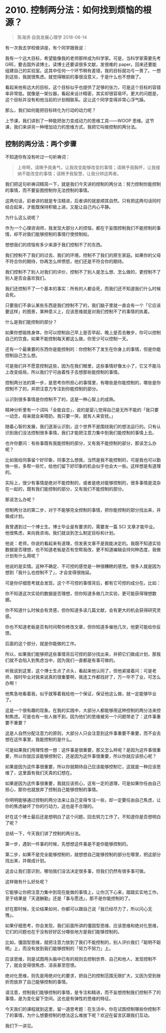 # 2010. 控制两分法：如何找到烦恼的根源？
> 陈海贤·自我发展心理学
2018-08-14

有一次我去学校做讲座，有个同学跟我说：

我有一个远大目标，希望能像我的老师那样成为科学家。可是，当科学家需要先考 GRE，要去国外读博士。读博士还要读很多文献，发很难的 paper。回来还要能组建自己的实验室。这其中任何一个环节稍有差错，我的目标就功亏一篑了。一想到这些，我就很焦虑。就觉得眼前的事很没意义，于是什么也不想做了。

看起来他有远大的目标，这个目标似乎也提供了足够的张力，可是这个目标的容错率非常低。就像是一架仪器，看起来设计精密，其实却很容易坏。更大的问题是，这个目标并没有和他当前的计划相联系。这让这个同学变得非常心浮气躁。

那么，我们如何能把目标转化为行动的动力呢？

上节课，我们讲到了一种能把张力变成动力的思维工具——WOOP 思维。这节课，我们来讲另一种增加动力的思维方式，我把它叫做控制的两分法。

## 控制的两分法：两个步骤
不知道你有没有听过一句祈祷词：

> 上帝啊，请赐予我勇气，让我改变能够改变的事情；请赐予我胸怀，让我接纳不能改变的事情；请赐予我智慧，让我分辨这两者。

我们把这句祈祷词精简一下，就是我们今天讲的控制的两分法：努力控制你能控制的事情，而不要妄图控制你无法控制的事情。

这两句话，前者讲的就是专注精进，后者讲的就是顺其自然。只有把这两句话同时结合起来，才能既保持积极上进，又能让自己内心平静。

为什么这么说呢？

作为一个心理咨询师，我发现大部分人的烦恼，都在于妄图控制我们不能控制的事情，却不对我们能够控制的事情行使控制权。

想想我们的烦恼有多少来源于我们控制不了的东西。

我们控制不了我们的过去、我们的环境，控制不了我们的原生家庭。如果你的父母不符合你的期待，你再怎么样愤怒，他们还是不符合你的期待。

我们控制不了别人对我们的评价，控制不了别人是怎么想、怎么做的，更控制不了别人是否会喜欢我们。

我们还控制不了一个基本的事实：所有的人都会死，而我们还不知道我们什么时候会死。

只要我们不承认某些东西是我们控制不了的，我们脑子里就一直会有一个「它应该要这样」的图景，某种意义上，应该思维就是对我们控制不了的事情的执着。

什么是我们能控制的部分？

如果你想锻炼身体，你可以控制自己早上是否早起、晚上是否去散步，你可以控制自己的饮食。如果不能控制每天都这么做，你至少可以控制一天。

还有一个最重要的东西你是能控制的：你控制不了发生在你身上的事情，但是你能控制自己怎么想。

可是我们并不愿意控制这些，因为在我们眼里，这些事情好像太小了，它又不能马上改变结局，所以我们宁可由着性子去想那些能控制的事情。

控制两分法的第一步，是思考你所担心的事情里，有哪些是你能控制的，哪些是你控制不了的，并把注意力专注到你能控制的部分。

认识到很多事情是你控制不了的，这是一种心智上的成熟。

精神分析里有一个词叫「全能自恋」，说的是婴儿觉得自己是无所不能的「我只要一动念，母亲就会来喂奶，我只要一哭，就有人来安抚。」

随着心智的发展，我们逐渐认识到，这个世界不是围绕我们的想法运行的。只有认识到我们没法控制很多事情，我们才能把注意力集中到我们能控制的事情上去。

也许你要问：有些事既有我能控制的部分，又有我不能控制的部分，那该怎么办呢？

比如我给同事留个好印象，同事怎么想我，当然是我不能控制的，可是我也可以勤快一些，多帮一些忙，给他们留下好印象的机会似乎也会大一些。这样想是有道理的。

实际上，很少有事情是绝对不能控制的，或者是绝对能够控制的，很多事情是混杂在一起的，既有我们能控制的部分，又有我们不能控制的部分。

那该怎么办呢？

控制两分法的第二步，对于不能够完全控制的事情，把你能控制的部分找出来，并做成计划。

我曾遇到过一个博士生。博士毕业是有要求的，需要发一篇 SCI 文章才能毕业。他很焦虑，来向我咨询。我们就谈到怎么制定目标和计划。

他说：老师，你说的看起来有道理，但发表文章不是我能决定的。我既不知道实验数据是否理想，也不知道老板是否有空帮我改，更不知道编辑会持何种态度，我做计划有什么用呢？

他说的是实情。这种不确定、不可控的感觉是一种很糟糕的感觉。很多人就是因为想到「我什么也控制不了」，才会变得很拖延。

可是你仔细思考就会发现，这个不可控的事情背后，都有它可控的成分在。比如：

你不知道这次实验的数据是否理想，但你知道多做几次实验，更可能获得理想数据。

你不知道什么时候会有灵感，但你知道多读几篇文献，会有更大的机会获得研究灵感。

你也不知道老板是否有时间帮你修改文章，但你知道多催他几次，他更可能给你反馈。

后面的这个部分，就是你能做的工作。

所以，如果我们能够把这些事情背后可控的部分找出来，并把它们做成计划，那我们就不会陷入到焦虑当中，因为我们一直都是有事可做的。

听我说到这里，这个博士生点了点头，看起来他认同了，但他紧接着问：可是老师，按时毕业对我来说真的很重要啊，我连工作都找好了，万一毕不了业，可怎么办啊！

他焦急地看着我，似乎就等着我给他一个保证，保证他这么做，就一定能够毕业了。

这是一个很有趣的现象。在我的实践中，大部分人都能够用这种控制的两分法来控制焦虑。可是也有一些人做不到，因为他们的思维被另一个问题带走了：这件事重要不重要？

这是人自然分配注意力的原则，大部分人只会注意到这件事重要不重要，而不会去想在这件事里，我能控制的是什么。

可是如果我们用理性想一想：这件事是很重要，那又怎么样呢？是因为这件事很重要，所以你就应该能够控制它，还是因为这件事很重要，所以你就应该担心呢？

如果是因为这件事很重要，所以你就期待自己应该能够控制它，这就是一种应该思维了，这里面有我们天真的幻想在。

如果是因为这件事很重要，我就应该担心，这有一定的道理，可是如果你任由自己担心，那你也就放弃了控制自己能够控制的事情。

你明明能够通过控制的两分法来让自己变得专注一些，却一定要任由自己焦虑，让你的焦虑破坏了你的行动力，这也是不合理的。

好在这个博士最后还是想明白了这个问题，回去努力工作了。不知道你是否想明白了呢？

总结一下，今天我们讲了控制的两分法。

第一步，遇到一件事的时候，先想想这件事是不是你能够控制的。

第二步，如果不是完全能够控制的，就想想自己能够控制的部分在哪里，把这部分找出来，并做成计划。

这会让我们意识到，哪怕我们没法决定很多事，但我们仍然有很多事可做。

这样做有什么好处呢？

它能够让你把注意力集中到现在能做的事情上，让你沉下心来，踏踏实实地工作。至于结果是「天道酬勤」还是「事与愿违」，那不是你能控制的了。

好在那时候，无论结果如何，你都可以跟自己说「我已经尽力了，所以问心无愧」。

如果仔细思考，你会发现，我们前面所讲的僵固型思维、应该思维和绝对化思维，它们的问题也在于没有好好区分哪些地方是我们能够控制的。

比如，僵固型思维，就把注意力放到了我们不能控制的，别人评价我们「聪明不聪明」上，而没有放到我们能够控制的「努力不努力」上。

应该思维，则是试图用头脑中已有的规则去控制世界、自己和他人，发现控制不了，就会变得很焦虑、沮丧甚至怨恨。

绝对化思维，则先是用绝对化的要求，把自己的控制范围无限扩大，又因为受到挫折而放弃了自己能够控制的事情。

请注意，控制我们能够控制的事情，是专注和精进，而不妄想控制我们控制不了的事情，是为变化留下空间。这也是有弹性的思维的特征。

今天我们的课程就到这里，留一道思考题：在生活中，你在试图控制哪些你控制不了的事情，为什么想要控制的想法这么难放下呢？欢迎在留言区跟我们互动。

我们下一讲见。


